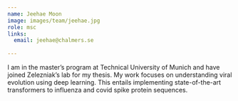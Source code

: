 ```yaml
---
name: Jeehae Moon
image: images/team/jeehae.jpg
role: msc
links:
  email: jeehae@chalmers.se
  
---
```


I am in the master’s program at Technical University of Munich and have joined Zelezniak’s lab for my thesis. My work focuses on understanding viral evolution using deep learning. This entails implementing state-of-the-art transformers to influenza and covid spike protein sequences. 
